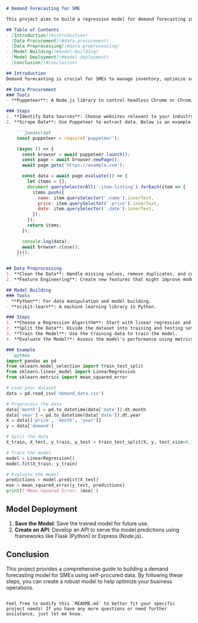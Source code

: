 
```markdown
# Demand Forecasting for SME

This project aims to build a regression model for demand forecasting in a small and medium-sized enterprise (SME) using self-procured data through web scraping with Puppeteer.

## Table of Contents
- [Introduction](#introduction)
- [Data Procurement](#data-procurement)
- [Data Preprocessing](#data-preprocessing)
- [Model Building](#model-building)
- [Model Deployment](#model-deployment)
- [Conclusion](#conclusion)

## Introduction
Demand forecasting is crucial for SMEs to manage inventory, optimize supply chain operations, and improve customer satisfaction. This project demonstrates how to build a regression model to predict demand using data procured through web scraping.

## Data Procurement
### Tools
- **Puppeteer**: A Node.js library to control headless Chrome or Chromium for web scraping.

### Steps
1. **Identify Data Sources**: Choose websites relevant to your industry for scraping data.
2. **Scrape Data**: Use Puppeteer to extract data. Below is an example script:

    ```javascript
    const puppeteer = require('puppeteer');

    (async () => {
      const browser = await puppeteer.launch();
      const page = await browser.newPage();
      await page.goto('https://example.com');

      const data = await page.evaluate(() => {
        let items = [];
        document.querySelectorAll('.item-listing').forEach(item => {
          items.push({
            name: item.querySelector('.name').innerText,
            price: item.querySelector('.price').innerText,
            date: item.querySelector('.date').innerText,
          });
        });
        return items;
      });

      console.log(data);
      await browser.close();
    })();
    ```

## Data Preprocessing
1. **Clean the Data**: Handle missing values, remove duplicates, and convert data types.
2. **Feature Engineering**: Create new features that might improve model performance, such as extracting the month and year from the date.

## Model Building
### Tools
- **Python**: For data manipulation and model building.
- **scikit-learn**: A machine learning library in Python.

### Steps
1. **Choose a Regression Algorithm**: Start with linear regression and explore more complex models if needed.
2. **Split the Data**: Divide the dataset into training and testing sets.
3. **Train the Model**: Use the training data to train the model.
4. **Evaluate the Model**: Assess the model's performance using metrics like Mean Squared Error (MSE).

### Example
```python
import pandas as pd
from sklearn.model_selection import train_test_split
from sklearn.linear_model import LinearRegression
from sklearn.metrics import mean_squared_error

# Load your dataset
data = pd.read_csv('demand_data.csv')

# Preprocess the data
data['month'] = pd.to_datetime(data['date']).dt.month
data['year'] = pd.to_datetime(data['date']).dt.year
X = data[['price', 'month', 'year']]
y = data['demand']

# Split the data
X_train, X_test, y_train, y_test = train_test_split(X, y, test_size=0.3, random_state=42)

# Train the model
model = LinearRegression()
model.fit(X_train, y_train)

# Evaluate the model
predictions = model.predict(X_test)
mse = mean_squared_error(y_test, predictions)
print(f'Mean Squared Error: {mse}')
```

## Model Deployment
1. **Save the Model**: Save the trained model for future use.
2. **Create an API**: Develop an API to serve the model predictions using frameworks like Flask (Python) or Express (Node.js).

## Conclusion
This project provides a comprehensive guide to building a demand forecasting model for SMEs using self-procured data. By following these steps, you can create a robust model to help optimize your business operations.

```

Feel free to modify this `README.md` to better fit your specific project needs! If you have any more questions or need further assistance, just let me know.
